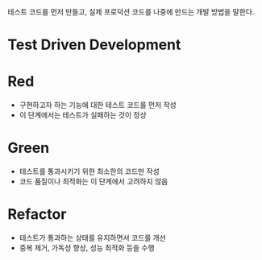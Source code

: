 테스트 코드를 먼저 만들고, 실제 프로덕션 코드를 나중에 만드는 개발 방법을 말한다.

# Test Driven Development


# Red
- 구현하고자 하는 기능에 대한 테스트 코드를 먼저 작성
- 이 단계에서는 테스트가 실패하는 것이 정상

# Green
- 테스트를 통과시키기 위한 최소한의 코드만 작성
- 코드 품질이나 최적화는 이 단계에서 고려하지 않음
# Refactor
- 테스트가 통과하는 상태를 유지하면서 코드를 개선
- 중복 제거, 가독성 향상, 성능 최적화 등을 수행
